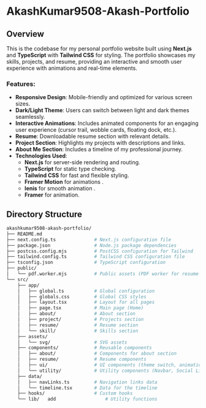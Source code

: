 # AkashKumar9508-Akash-Portfolio

## Overview

This is the codebase for my personal portfolio website built using **Next.js** and **TypeScript** with **Tailwind CSS** for styling. The portfolio showcases my skills, projects, and resume, providing an interactive and smooth user experience with animations and real-time elements.

### Features:
- **Responsive Design**: Mobile-friendly and optimized for various screen sizes.
- **Dark/Light Theme**: Users can switch between light and dark themes seamlessly.
- **Interactive Animations**: Includes animated components for an engaging user experience (cursor trail, wobble cards, floating dock, etc.).
- **Resume**: Downloadable resume section with relevant details.
- **Project Section**: Highlights my projects with descriptions and links.
- **About Me Section**: Includes a timeline of my professional journey.
- **Technologies Used**: 
  - **Next.js** for server-side rendering and routing.
  - **TypeScript** for static type checking.
  - **Tailwind CSS** for fast and flexible styling.
  - **Framer Motion** for animations .  
  - **lenis** for smooth animation .  
  - **Framer** for animation.  


## Directory Structure

```bash
akashkumar9508-akash-portfolio/
├── README.md
├── next.config.ts              # Next.js configuration file
├── package.json                # Node.js package dependencies
├── postcss.config.mjs          # PostCSS configuration for Tailwind
├── tailwind.config.ts          # Tailwind CSS configuration file
├── tsconfig.json               # TypeScript configuration
├── public/
│   └── pdf.worker.mjs          # Public assets (PDF worker for resume download)
└── src/
    ├── app/
    │   ├── global.ts           # Global configuration
    │   ├── globals.css         # Global CSS styles
    │   ├── layout.tsx          # Layout for all pages
    │   ├── page.tsx            # Main page (Home)
    │   ├── about/              # About section
    │   ├── project/            # Projects section
    │   ├── resume/             # Resume section
    │   └── skill/              # Skills section
    ├── assets/
    │   └── svg/                # SVG assets
    ├── components/             # Reusable components
    │   ├── about/              # Components for about section
    │   ├── resume/             # Resume components
    │   ├── ui/                 # UI components (theme switch, animations)
    │   └── utility/            # Utility components (Navbar, Social Links, etc.)
    ├── data/
    │   ├── navLinks.ts         # Navigation links data
    │   └── timeline.tsx        # Data for the timeline
    ├── hooks/                  # Custom hooks
    └── lib/   add                  # Utility functions
